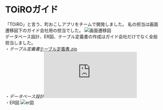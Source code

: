 # TOiROガイド
「TOiRO」と言う、町おこしアプリをチームで開発しました。
私の担当は画面遷移図下のガイド会社用の担当でした。
![画面遷移図](https://user-images.githubusercontent.com/120231261/206952038-ba4765f5-265a-4052-9907-0662982c50bd.png)  
データベース設計、ER図、テーブル定義書の作成はガイド会社だけでなく全般担当しました。  
・*テーブル定義書*[テーブル定義書.zip](https://github.com/hamano-maker/TOiRO-Guide/files/10204183/-20221212T025351Z-001.zip)  
・*データベース設計*![DB設計](https://github.com/hamano-maker/TOiRO-Guide/files/10204275/-.DB.pdf)  
・ER図
![er図](https://user-images.githubusercontent.com/120231261/206952815-1a355be8-bedb-4aea-8b6e-b1ea3ca37069.png)  

